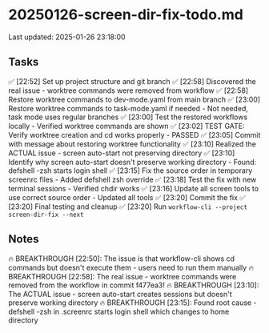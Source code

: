 # 20250126-screen-dir-fix-todo.md
Last updated: 2025-01-26 23:18:00

## Tasks
✅ [22:52] Set up project structure and git branch
✅ [22:58] Discovered the real issue - worktree commands were removed from workflow
✅ [22:58] Restore worktree commands to dev-mode.yaml from main branch
✅ [23:00] Restore worktree commands to task-mode.yaml if needed - Not needed, task mode uses regular branches
✅ [23:00] Test the restored workflows locally - Verified worktree commands are shown
✅ [23:02] TEST GATE: Verify worktree creation and cd works properly - PASSED
✅ [23:05] Commit with message about restoring worktree functionality
✅ [23:10] Realized the ACTUAL issue - screen auto-start not preserving directory
✅ [23:10] Identify why screen auto-start doesn't preserve working directory - Found: defshell -zsh starts login shell
✅ [23:15] Fix the source order in temporary screenrc files - Added defshell zsh override
✅ [23:18] Test the fix with new terminal sessions - Verified chdir works
✅ [23:16] Update all screen tools to use correct source order - Updated all tools
✅ [23:20] Commit the fix
✅ [23:20] Final testing and cleanup
✅ [23:20] Run `workflow-cli --project screen-dir-fix --next`

## Notes
🔥 BREAKTHROUGH [22:50]: The issue is that workflow-cli shows cd commands but doesn't execute them - users need to run them manually
🔥 BREAKTHROUGH [22:58]: The real issue - worktree commands were removed from the workflow in commit f477ea3!
🔥 BREAKTHROUGH [23:10]: The ACTUAL issue - screen auto-start creates sessions but doesn't preserve working directory
🔥 BREAKTHROUGH [23:15]: Found root cause - defshell -zsh in .screenrc starts login shell which changes to home directory